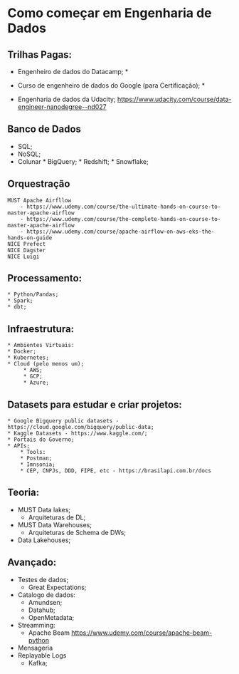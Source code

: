 # Como começar em Engenharia de Dados

## Trilhas Pagas:
* Engenheiro de dados do Datacamp;
    * 

* Curso de engenheiro de dados do Google (para Certificação);
    * 

* Engenharia de dados da Udacity;  https://www.udacity.com/course/data-engineer-nanodegree--nd027

## Banco de Dados
* SQL;
* NoSQL;
* Colunar
      * BigQuery;
      * Redshift;
      * Snowflake;

## Orquestração
	MUST Apache Airfllow
		- https://www.udemy.com/course/the-ultimate-hands-on-course-to-master-apache-airflow
		- https://www.udemy.com/course/the-complete-hands-on-course-to-master-apache-airflow
		- https://www.udemy.com/course/apache-airflow-on-aws-eks-the-hands-on-guide	
	NICE Prefect
	NICE Dagster
	NICE Luigi
		
## Processamento:
	* Python/Pandas;
	* Spark;
	* dbt;

## Infraestrutura:
	* Ambientes Virtuais:
	* Docker;
	* Kubernetes;
	* Cloud (pelo menos um);
	     * AWS;
	     * GCP;
	     * Azure;


## Datasets para estudar e criar projetos:
	* Google Bigquery public datasets - https://cloud.google.com/bigquery/public-data;
	* Kaggle Datasets - https://www.kaggle.com/;
	* Portais do Governo;
	* APIs;
	    * Tools:
		* Postman;
		* Imnsonia;
	    * CEP, CNPJs, DDD, FIPE, etc - https://brasilapi.com.br/docs


## Teoria:
* MUST Data lakes;
	* Arquiteturas de DL;
* MUST Data Warehouses;
	* Arquiteturas de Schema de DWs;
* Data Lakehouses;


## Avançado:

* Testes de dados;
    * Great Expectations;
* Catalogo de dados:
    * Amundsen;
    * Datahub;
    * OpenMetadata;
* Streamming:
    * Apache Beam
	https://www.udemy.com/course/apache-beam-python
* Mensageria
* Replayable Logs
    * Kafka;
